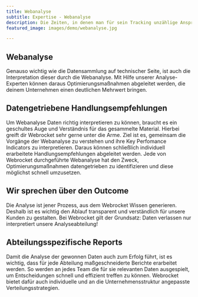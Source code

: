 ```yaml
---
title: Webanalyse
subtitle: Expertise - Webanalyse
description: Die Zeiten, in denen man für sein Tracking unzählige Ansprechpartner für einen vernünftig umgesetzten Analyseprozess konsultieren musste, sind mit Webrocket vorbei.
featured_image: images/demo/webanalyse.jpg

---
```


## Webanalyse

Genauso wichtig wie die Datensammlung auf technischer Seite, ist auch die Interpretation dieser durch die Webanalyse. Mit Hilfe unserer Analyse-Experten können daraus Optimierungsmaßnahmen abgeleitet werden, die deinem Unternehmen einen deutlichen Mehrwert bringen.


## Datengetriebene Handlungsempfehlungen

Um Webanalyse Daten richtig interpretieren zu können, braucht es ein geschultes Auge und Verständnis für das gesammelte Material. Hierbei greift dir Webrocket sehr gerne unter die Arme. Ziel ist es, gemeinsam die Vorgänge der Webanalyse zu verstehen und ihre Key Perfomance Indicators zu interpretieren. Daraus können schließlich individuell erarbeitete Handlungsempfehlungen abgeleitet werden. Jede von Webrocket durchgeführte Webanalyse hat den Zweck, Optimierungsmaßnahmen datengetrieben zu identifizieren und diese möglichst schnell umzusetzen.

## Wir sprechen über den Outcome

Die Analyse ist jener Prozess, aus dem Webrocket Wissen generieren. Deshalb ist es wichtig den Ablauf transparent und verständlich für unsere Kunden zu gestalten. Bei Webrocket gilt der Grundsatz: Daten verlassen nur interpretiert unsere Analyseabteilung!

## Abteilungsspezifische Reports

Damit die Analyse der gewonnen Daten auch zum Erfolg führt, ist es wichtig, dass für jede Abteilung maßgeschneiderte Berichte erarbeitet werden. So werden an jedes Team die für sie relevanten Daten ausgespielt, um Entscheidungen schnell und effizient treffen zu können. Webrocket bietet dafür auch individuelle und an die Unternehmensstruktur angepasste Verteilungsstrategien.
